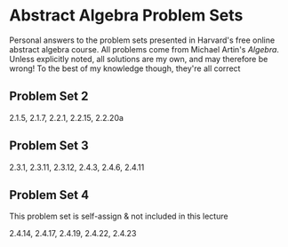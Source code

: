 # Abstract Algebra Problem Sets

Personal answers to the problem sets presented in Harvard's free online
abstract algebra course. All problems come from Michael Artin's *Algebra*.
Unless explicitly noted, all solutions are my own, and may therefore be wrong!
To the best of my knowledge though, they're all correct

## Problem Set 2

2.1.5, 2.1.7, 2.2.1, 2.2.15, 2.2.20a

## Problem Set 3

2.3.1, 2.3.11, 2.3.12, 2.4.3, 2.4.6, 2.4.11

## Problem Set 4

This problem set is self-assign & not included in this lecture

2.4.14, 2.4.17, 2.4.19, 2.4.22, 2.4.23
